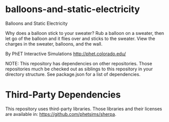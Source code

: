 balloons-and-static-electricity
=============

Balloons and Static Electricity

Why does a balloon stick to your sweater? Rub a balloon on a sweater, then let go of the balloon and it flies over and sticks to the sweater. View the charges in the sweater, balloons, and the wall.

By PhET Interactive Simulations
http://phet.colorado.edu/

NOTE: This repository has dependencies on other repositories. Those repositories
much be checked out as siblings to this repository in your directory structure.
See package.json for a list of dependencies.

Third-Party Dependencies
=============

This repository uses third-party libraries.
Those libraries and their licenses are available in: https://github.com/phetsims/sherpa.